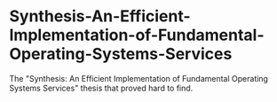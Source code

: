 # Synthesis-An-Efficient-Implementation-of-Fundamental-Operating-Systems-Services
The "Synthesis: An Efficient Implementation of Fundamental Operating Systems Services" thesis that proved hard to find.
